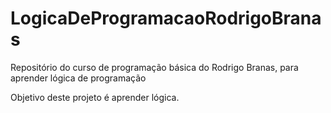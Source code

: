 # LogicaDeProgramacaoRodrigoBranas
Repositório do curso de programação básica do Rodrigo Branas, para aprender lógica de programação 

Objetivo deste projeto é aprender lógica.